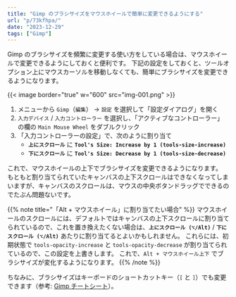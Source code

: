 ```yaml
---
title: "Gimp のブラシサイズをマウスホイールで簡単に変更できるようにする"
url: "p/73kfhpa/"
date: "2023-12-29"
tags: ["Gimp"]
---
```


Gimp のブラシサイズを頻繁に変更する使い方をしている場合は、マウスホイールで変更できるようにしておくと便利です。
下記の設定をしておくと、ツールオプション上にマウスカーソルを移動しなくても、簡単にブラシサイズを変更できるようになります。

{{< image border="true" w="600" src="img-001.png" >}}

1. メニューから `Gimp`（`編集`） → `設定` を選択して「設定ダイアログ」を開く
2. `入力デバイス` / `入力コントローラー` を選択し、「アクティブなコントローラー」の欄の `Main Mouse Wheel` をダブルクリック
3. 「入力コントローラーの設定」で、次のように割り当て
   - __`上にスクロール`__ に __`Tool's Size: Increase by 1 (tools-size-increase)`__
   - __`下にスクロール`__ に __`Tool's Size: Decrease by 1 (tools-size-decrease)`__

これで、マウスホイールの上下でブラシサイズを変更できるようになります。
もともと割り当てられていたキャンバスの上下スクロールはできなくなってしまいますが、キャンバスのスクロールは、マウスの中央ボタンドラッグでできるのでたぶん問題ないです。

{{% note title="「Alt + マウスホイール」に割り当てたい場合" %}}
マウスホイールのスクロールには、デフォルトではキャンバスの上下スクロールに割り当てられているので、これを置き換えたくない場合は、__`上にスクロール (⌥/Alt)`__ / __`下にスクロール (⌥/Alt)`__ あたりに割り当てるとよいかもしれません。
これらには、初期状態で `tools-opacity-increase` と `tools-opacity-decrease` が割り当てられているので、この設定を上書きします。
これで、`Alt + マウスホイール上下` でブラシサイズが変化するようになります。
{{% /note %}}

ちなみに、ブラシサイズはキーボードのショートカットキー（`[` と `]`）でも変更できます（参考: [Gimp チートシート](/p/wob9frk/)）。

